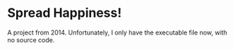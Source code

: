 # Spread Happiness!

A project from 2014. Unfortunately, I only have the executable file now, with no source code.
